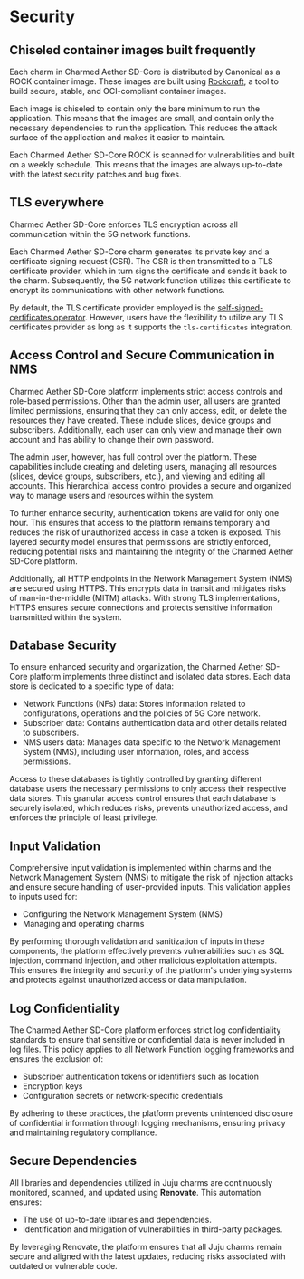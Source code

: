 # Security

## Chiseled container images built frequently

Each charm in Charmed Aether SD-Core is distributed by Canonical as a ROCK container image. These images are built using [Rockcraft]( https://documentation.ubuntu.com/rockcraft/en/latest/), a tool to build secure, stable, and OCI-compliant container images.

Each image is chiseled to contain only the bare minimum to run the application. This means that the images are small, and contain only the necessary dependencies to run the application. This reduces the attack surface of the application and makes it easier to maintain.

Each Charmed Aether SD-Core ROCK is scanned for vulnerabilities and built on a weekly schedule. This means that the images are always up-to-date with the latest security patches and bug fixes.

## TLS everywhere

Charmed Aether SD-Core enforces TLS encryption across all communication within the 5G network functions.

Each Charmed Aether SD-Core charm generates its private key and a certificate signing request (CSR). The CSR is then transmitted to a TLS certificate provider, which in turn signs the certificate and sends it back to the charm. Subsequently, the 5G network function utilizes this certificate to encrypt its communications with other network functions.

By default, the TLS certificate provider employed is the [self-signed-certificates operator](https://charmhub.io/self-signed-certificates). However, users have the flexibility to utilize any TLS certificates provider as long as it supports the `tls-certificates` integration.

## Access Control and Secure Communication in NMS

Charmed Aether SD-Core platform implements strict access controls and role-based permissions. Other than the admin user, all users are granted limited permissions, ensuring that they can only access, edit, or delete the resources they have created. These include slices, device groups and subscribers. Additionally, each user can only view and manage their own account and has ability to change their own password.

The admin user, however, has full control over the platform. These capabilities include creating and deleting users, managing all resources (slices, device groups, subscribers, etc.), and viewing and editing all accounts. This hierarchical access control provides a secure and organized way to manage users and resources within the system.

To further enhance security, authentication tokens are valid for only one hour. This ensures that access to the platform remains temporary and reduces the risk of unauthorized access in case a token is exposed. This layered security model ensures that permissions are strictly enforced, reducing potential risks and maintaining the integrity of the Charmed Aether SD-Core platform.

Additionally, all HTTP endpoints in the Network Management System (NMS) are secured using HTTPS. This encrypts data in transit and mitigates risks of man-in-the-middle (MITM) attacks. With strong TLS implementations, HTTPS ensures secure connections and protects sensitive information transmitted within the system.

## Database Security

To ensure enhanced security and organization, the Charmed Aether SD-Core platform implements three distinct and isolated data stores. Each data store is dedicated to a specific type of data:

- Network Functions (NFs) data: Stores information related to configurations, operations and the policies of 5G Core network.
- Subscriber data: Contains authentication data and other details related to subscribers.
- NMS users data: Manages data specific to the Network Management System (NMS), including user information, roles, and access permissions.

Access to these databases is tightly controlled by granting different database users the necessary permissions to only access their respective data stores. This granular access control ensures that each database is securely isolated, which reduces risks, prevents unauthorized access, and enforces the principle of least privilege.

## Input Validation

Comprehensive input validation is implemented within charms and the Network Management System (NMS) to mitigate the risk of injection attacks and ensure secure handling of user-provided inputs. This validation applies to inputs used for:

- Configuring the Network Management System (NMS)
- Managing and operating charms

By performing thorough validation and sanitization of inputs in these components, the platform effectively prevents vulnerabilities such as SQL injection, command injection, and other malicious exploitation attempts. This ensures the integrity and security of the platform's underlying systems and protects against unauthorized access or data manipulation.

## Log Confidentiality

The Charmed Aether SD-Core platform enforces strict log confidentiality standards to ensure that sensitive or confidential data is never included in log files. This policy applies to all Network Function logging frameworks and ensures the exclusion of:

- Subscriber authentication tokens or identifiers such as location
- Encryption keys
- Configuration secrets or network-specific credentials

By adhering to these practices, the platform prevents unintended disclosure of confidential information through logging mechanisms, ensuring privacy and maintaining regulatory compliance.

## Secure Dependencies

All libraries and dependencies utilized in Juju charms are continuously monitored, scanned, and updated using **Renovate**. This automation ensures:

- The use of up-to-date libraries and dependencies.
- Identification and mitigation of vulnerabilities in third-party packages.

By leveraging Renovate, the platform ensures that all Juju charms remain secure and aligned with the latest updates, reducing risks associated with outdated or vulnerable code.